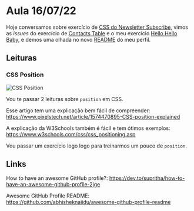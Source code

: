 # Aula 16/07/22

Hoje conversamos sobre exercício de [CSS do Newsletter Subscribe](https://github.com/parkejunior/yara-learning/issues/7), vimos as *issues* do exercício de [Contacts Table](https://github.com/parkejunior/yara-learning/issues/6) e o meu exercício [Hello Hello Baby](https://github.com/parkejunior/hello-hello-baby), e demos uma olhada no novo [README](https://github.com/parkejunior/parkejunior) do meu perfil.  

## Leituras

### CSS Position
![CSS Position](https://www.cleonix.com/blog/wp-content/uploads/2019/03/blog-15-03-1.png)

Vou te passar 2 leituras sobre `position` em CSS.

Esse artigo tem uma explicação bem fácil de compreender: https://www.pixelstech.net/article/1574470895-CSS-position-explained

A explicação da W3Schools também é fácil e tem ótimos exemplos: https://www.w3schools.com/css/css_positioning.asp

Vou passar um exercício logo logo para treinarmos um pouco de `position`.

## Links
How to have an awesome GitHub profile?: https://dev.to/supritha/how-to-have-an-awesome-github-profile-2jge

Awesome GitHub Profile README: https://github.com/abhisheknaiidu/awesome-github-profile-readme